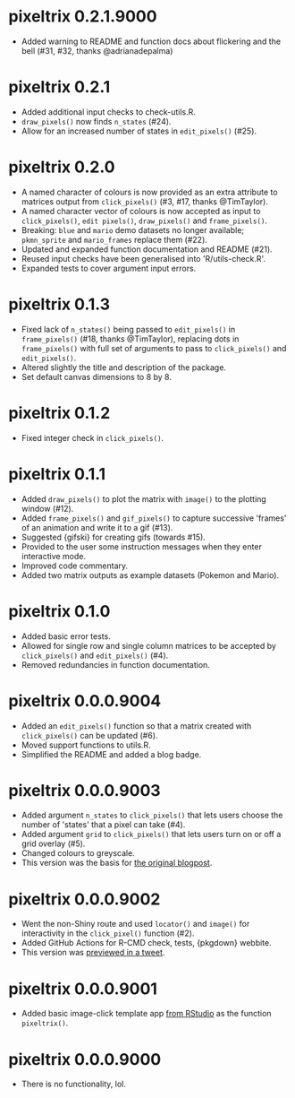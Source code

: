 # pixeltrix 0.2.1.9000

* Added warning to README and function docs about flickering and the bell (#31, #32, thanks @adrianadepalma)

# pixeltrix 0.2.1

* Added additional input checks to check-utils.R.
* `draw_pixels()` now finds `n_states` (#24).
* Allow for an increased number of states in `edit_pixels()` (#25).

# pixeltrix 0.2.0

* A named character of colours is now provided as an extra attribute to matrices output from `click_pixels()` (#3, #17, thanks @TimTaylor).
* A named character vector of colours is now accepted as input to `click_pixels()`, `edit pixels()`, `draw_pixels()` and `frame_pixels()`.
* Breaking: `blue` and `mario` demo datasets no longer available; `pkmn_sprite` and `mario_frames` replace them (#22).
* Updated and expanded function documentation and README (#21).
* Reused input checks have been generalised into 'R/utils-check.R'.
* Expanded tests to cover argument input errors.

# pixeltrix 0.1.3

* Fixed lack of `n_states()` being passed to `edit_pixels()` in `frame_pixels()` (#18, thanks @TimTaylor), replacing dots in `frame_pixels()` with full set of arguments to pass to `click_pixels()` and `edit_pixels()`.
* Altered slightly the title and description of the package.
* Set default canvas dimensions to 8 by 8.

# pixeltrix 0.1.2

* Fixed integer check in `click_pixels()`.

# pixeltrix 0.1.1

* Added `draw_pixels()` to plot the matrix with `image()` to the plotting window (#12).
* Added `frame_pixels()` and `gif_pixels()` to capture successive 'frames' of an animation and write it to a gif (#13).
* Suggested {gifski} for creating gifs (towards #15).
* Provided to the user some instruction messages when they enter interactive mode.
* Improved code commentary.
* Added two matrix outputs as example datasets (Pokemon and Mario).

# pixeltrix 0.1.0

* Added basic error tests.
* Allowed for single row and single column matrices to be accepted by `click_pixels()` and `edit_pixels()` (#4).
* Removed redundancies in function documentation.

# pixeltrix 0.0.0.9004

* Added an `edit_pixels()` function so that a matrix created with `click_pixels()` can be updated (#6).
* Moved support functions to utils.R.
* Simplified the README and added a blog badge.

# pixeltrix 0.0.0.9003

* Added argument `n_states` to `click_pixels()` that lets users choose the number of 'states' that a pixel can take (#4).
* Added argument `grid` to `click_pixels()` that lets users turn on or off a grid overlay (#5).
* Changed colours to greyscale.
* This version was the basis for [the original blogpost](https://www.rostrum.blog/2022/09/24/pixeltrix/).

# pixeltrix 0.0.0.9002

* Went the non-Shiny route and used `locator()` and `image()` for interactivity in the `click_pixel()` function (#2).
* Added GitHub Actions for R-CMD check, tests, {pkgdown} webbite.
* This version was [previewed in a tweet](https://twitter.com/mattdray/status/1573053714788753408?s=20&t=0HzMLD0fjc5evjtCKqQY3g).

# pixeltrix 0.0.0.9001

* Added basic image-click template app [from RStudio](https://shiny.rstudio.com/gallery/image-interaction-basic.html) as the function `pixeltrix()`.

# pixeltrix 0.0.0.9000

* There is no functionality, lol.
